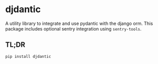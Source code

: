 # djdantic

A utility library to integrate and use pydantic with the django orm. This package includes optional sentry integration using `sentry-tools`.

## TL;DR

`pip install djdantic`
